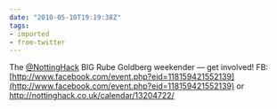 ```yaml
---
date: "2010-05-10T19:19:38Z"
tags:
- imported
- from-twitter
---
```

The [@NottingHack](/twitter/#/NottingHack) BIG Rube Goldberg weekender — get involved! FB:[http://www.facebook.com/event.php?eid=118159421552139](http://www.facebook.com/event.php?eid=118159421552139)  or http://nottinghack.co.uk/calendar/13204722/
